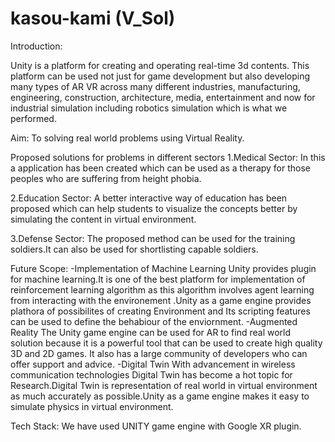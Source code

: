 # kasou-kami (V_Sol)
Introduction:

Unity is a platform for creating and operating real-time 3d contents. This platform can be used not just for game development but also developing many types of AR VR across many different industries, manufacturing, engineering, construction, architecture, media, entertainment and now for industrial simulation including robotics simulation which is what we performed.

Aim: To solving real world problems using Virtual Reality.

Proposed solutions for problems in different sectors
1.Medical Sector:
 In this a application has been created which can be used as a therapy for those peoples who are suffering from height phobia.

2.Education Sector:
A better interactive way of education has been proposed which can help students to visualize the concepts better by simulating the content in virtual environment.

3.Defense Sector:
The proposed method can be used for the training soldiers.It can also be used for shortlisting capable soldiers.

Future Scope:
-Implementation of Machine Learning
 Unity provides plugin for machine learning.It is one of the best platform for implementation of reinforcement learning algorithm as this algorithm involves agent learning from interacting with the environement .Unity as a game engine provides plathora of possibilites of creating Environment and Its scripting features can be used to define the behabiour of the enviornment.
-Augmented Reality
The Unity game engine can be used for AR to find real world solution because it is a powerful tool that can be used to create high quality 3D and 2D games. It also has a large community of developers who can offer support and advice.
-Digital Twin
With advancement in wireless communication technologies Digital Twin has become a hot topic for Research.Digital Twin is representation of real world in virtual environment as much accurately as possible.Unity as a game engine makes it easy to simulate physics in virtual environment.

Tech Stack:
We have used UNITY game engine with Google XR plugin.
